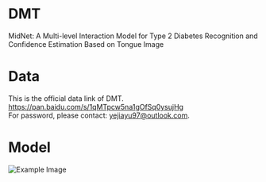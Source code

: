 # DMT
MidNet: A Multi-level Interaction Model for Type 2 Diabetes Recognition and Confidence Estimation Based on Tongue Image

# Data
This is the official data link of DMT. </br>
https://pan.baidu.com/s/1qMTpcw5na1gOfSq0ysujHg  </br>
For password, please contact: yejiayu97@outlook.com. </br>

# Model
![Example Image]()
